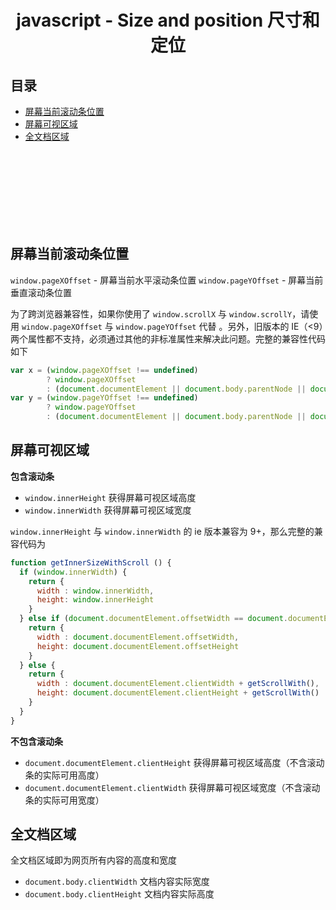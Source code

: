 # <div align="center">javascript - Size and position 尺寸和定位</div>

## 目录

- [屏幕当前滚动条位置](#屏幕当前滚动条位置)
- [屏幕可视区域](#屏幕可视区域)
- [全文档区域](#全文档区域)




<br><br><br><br><br><br><br>


## 屏幕当前滚动条位置

`window.pageXOffset` - 屏幕当前水平滚动条位置
`window.pageYOffset` - 屏幕当前垂直滚动条位置

为了跨浏览器兼容性，如果你使用了 `window.scrollX` 与 `window.scrollY`，请使用 `window.pageXOffset` 与 `window.pageYOffset` 代替 。另外，旧版本的 IE（<9）两个属性都不支持，必须通过其他的非标准属性来解决此问题。完整的兼容性代码如下

```js
var x = (window.pageXOffset !== undefined)
        ? window.pageXOffset
        : (document.documentElement || document.body.parentNode || document.body).scrollLeft
var y = (window.pageYOffset !== undefined)
        ? window.pageYOffset
        : (document.documentElement || document.body.parentNode || document.body).scrollTop
```

## 屏幕可视区域

**包含滚动条**

- `window.innerHeight` 获得屏幕可视区域高度
- `window.innerWidth` 获得屏幕可视区域宽度

`window.innerHeight` 与 `window.innerWidth` 的 ie 版本兼容为 9+，那么完整的兼容代码为

```js
function getInnerSizeWithScroll () {
  if (window.innerWidth) {
    return {
      width : window.innerWidth,
      height: window.innerHeight
    }
  } else if (document.documentElement.offsetWidth == document.documentElement.clientWidth) {
    return {
      width : document.documentElement.offsetWidth,
      height: document.documentElement.offsetHeight
    }
  } else {
    return {
      width : document.documentElement.clientWidth + getScrollWith(),
      height: document.documentElement.clientHeight + getScrollWith()
    }
  }
}
```

**不包含滚动条**

- `document.documentElement.clientHeight` 获得屏幕可视区域高度（不含滚动条的实际可用高度）
- `document.documentElement.clientWidth` 获得屏幕可视区域宽度（不含滚动条的实际可用宽度）

## 全文档区域

全文档区域即为网页所有内容的高度和宽度

- `document.body.clientWidth` 文档内容实际宽度
- `document.body.clientHeight` 文档内容实际高度

